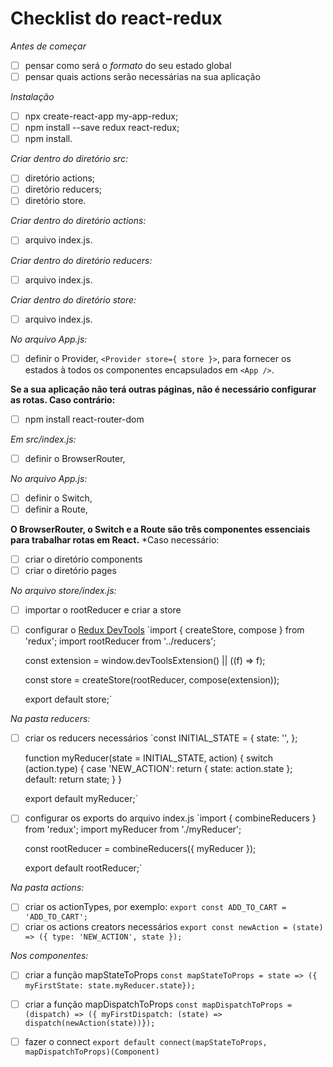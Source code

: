 # Checklist do react-redux

*Antes de começar*
- [ ] pensar como será o *formato* do seu estado global
- [ ] pensar quais actions serão necessárias na sua aplicação

*Instalação*
- [ ] npx create-react-app my-app-redux;
- [ ] npm install --save redux react-redux;
- [ ] npm install.

*Criar dentro do diretório src:*
- [ ] diretório actions;
- [ ] diretório reducers;
- [ ] diretório store.

*Criar dentro do diretório actions:*
- [ ] arquivo index.js.

*Criar dentro do diretório reducers:*
- [ ] arquivo index.js.

*Criar dentro do diretório store:*
- [ ] arquivo index.js.

*No arquivo App.js:*
- [ ] definir o Provider, `<Provider store={ store }>`, para fornecer os estados à todos os componentes encapsulados em `<App />`.

**Se a sua aplicação não terá outras páginas, não é necessário configurar as rotas. Caso contrário:**
- [ ] npm install react-router-dom

*Em src/index.js:*
- [ ] definir o BrowserRouter, <BrowserRouter>
  
*No arquivo App.js:*
- [ ] definir o Switch, <Switch>
- [ ] definir a Route, <Route>

**O BrowserRouter, o Switch e a Route são três componentes essenciais para trabalhar rotas em React.**
*Caso necessário:
- [ ] criar o diretório components
- [ ] criar o diretório pages

*No arquivo store/index.js:*
- [ ] importar o rootReducer e criar a store
- [ ] configurar o [Redux DevTools](https://github.com/reduxjs/redux-devtools)
 `import { createStore, compose } from 'redux';
  import rootReducer from '../reducers';

  const extension = window.devToolsExtension() || ((f) => f);

  const store = createStore(rootReducer, compose(extension));

  export default store;`

*Na pasta reducers:*
- [ ] criar os reducers necessários
  `const INITIAL_STATE = {
    state: '',
    };

    function myReducer(state = INITIAL_STATE, action) {
      switch (action.type) {
        case 'NEW_ACTION':
          return { state: action.state };
        default:
          return state;
      }
    }
  
  export default myReducer;`
  
- [ ] configurar os exports do arquivo index.js
  `import { combineReducers } from 'redux';
   import myReducer from './myReducer';

   const rootReducer = combineReducers({ myReducer });

   export default rootReducer;`

*Na pasta actions:*
- [ ] criar os actionTypes, por exemplo: `export const ADD_TO_CART = 'ADD_TO_CART';`
- [ ] criar os actions creators necessários `export const newAction = (state) => ({ type: 'NEW_ACTION', state });`

*Nos componentes:*
- [ ] criar a função mapStateToProps
 `const mapStateToProps = state => ({
    myFirstState: state.myReducer.state});`
  
- [ ] criar a função mapDispatchToProps
 `const mapDispatchToProps = (dispatch) => ({
    myFirstDispatch: (state) => dispatch(newAction(state))});`
  
- [ ] fazer o connect 
  `export default connect(mapStateToProps, mapDispatchToProps)(Component)`
  
